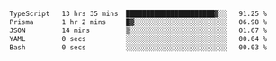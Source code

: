 <!--START_SECTION:waka-->

```txt
TypeScript   13 hrs 35 mins  ██████████████████████▓░░   91.25 %
Prisma       1 hr 2 mins     █▓░░░░░░░░░░░░░░░░░░░░░░░   06.98 %
JSON         14 mins         ▒░░░░░░░░░░░░░░░░░░░░░░░░   01.67 %
YAML         0 secs          ░░░░░░░░░░░░░░░░░░░░░░░░░   00.04 %
Bash         0 secs          ░░░░░░░░░░░░░░░░░░░░░░░░░   00.03 %
```

<!--END_SECTION:waka-->
